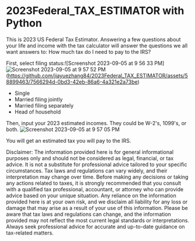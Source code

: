 # 2023Federal_TAX_ESTIMATOR with Python
This is 2023 US Federal Tax Estimator. Answering a few questions about your life and income with the tax calculator will answer the questions we all want answers to: How much tax do I need to pay to the IRS?

First, select filing status:![Screenshot 2023-09-05 at 9 56 33 PM]![Screenshot 2023-09-05 at 9 57 52 PM](https://github.com/jiayuezhang84/2023Federal_TAX_ESTIMATOR/assets/58899463/95da3be2-82c2-485b-b6c6-c0db10cd7b4e)
(https://github.com/jiayuezhang84/2023Federal_TAX_ESTIMATOR/assets/58899463/7566294d-0bd3-42eb-86a6-4a321e2a73be)
 - Single
 - Married filing jointly
 - Married filing separately
 - Head of household

Then, input your 2023 estimated incomes. They could be W-2's, 1099's, or both.
![Screenshot 2023-09-05 at 9 57 05 PM](https://github.com/jiayuezhang84/2023Federal_TAX_ESTIMATOR/assets/58899463/485282ab-d63c-4c80-9cdf-2163f6468761)

You will get an estimated tax you will pay to the IRS. 

Disclaimer:
The information provided here is for general informational purposes only and should not be considered as legal, financial, or tax advice. It is not a substitute for professional advice tailored to your specific circumstances. Tax laws and regulations can vary widely, and their interpretation may change over time.
Before making any decisions or taking any actions related to taxes, it is strongly recommended that you consult with a qualified tax professional, accountant, or attorney who can provide advice based on your unique situation. Any reliance on the information provided here is at your own risk, and we disclaim all liability for any loss or damage that may arise as a result of your use of this information.
Please be aware that tax laws and regulations can change, and the information provided may not reflect the most current legal standards or interpretations. Always seek professional advice for accurate and up-to-date guidance on tax-related matters.

